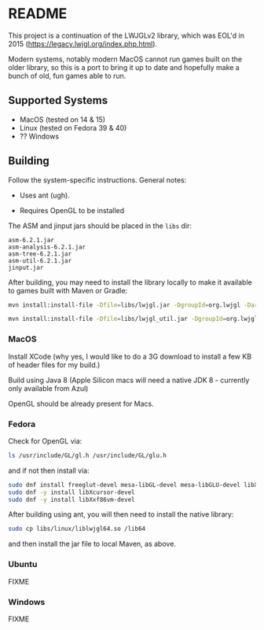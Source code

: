 # README

This project is a continuation of the LWJGLv2 library, which was EOL'd in 2015 (https://legacy.lwjgl.org/index.php.html).
 
Modern systems, notably modern MacOS cannot run games built on the older library, so this is a port to bring it up to date and hopefully make a bunch of old, fun games able to run.

## Supported Systems

* MacOS (tested on 14 & 15)
* Linux (tested on Fedora 39 & 40)
* ?? Windows

## Building

Follow the system-specific instructions. General notes:

* Uses ant (ugh).

* Requires OpenGL to be installed

The ASM and jinput jars should be placed in the `libs` dir:

```
asm-6.2.1.jar
asm-analysis-6.2.1.jar
asm-tree-6.2.1.jar
asm-util-6.2.1.jar
jinput.jar
```

After building, you may need to install the library locally to make it available to games built with Maven or Gradle:

```bash
mvn install:install-file -Dfile=libs/lwjgl.jar -DgroupId=org.lwjgl -DartifactId=lwjgl -Dversion=2.9.4 -Dpackaging=jar

mvn install:install-file -Dfile=libs/lwjgl_util.jar -DgroupId=org.lwjgl -DartifactId=lwjgl-util -Dversion=2.9.4 -Dpackaging=jar
```

### MacOS

Install XCode (why yes, I would like to do a 3G download to install a few KB of header files for my build.)

Build using Java 8 (Apple Silicon macs will need a native JDK 8 - currently only available from Azul)

OpenGL should be already present for Macs.

### Fedora

Check for OpenGL via: 

```bash
ls /usr/include/GL/gl.h /usr/include/GL/glu.h
```

and if not then install via:

```bash
sudo dnf install freeglut-devel mesa-libGL-devel mesa-libGLU-devel libXt-devel libXrandr
sudo dnf -y install libXcursor-devel
sudo dnf -y install libXxf86vm-devel
```

After building using ant, you will then need to install the native library:

```bash
sudo cp libs/linux/liblwjgl64.so /lib64
```

and then install the jar file to local Maven, as above.

### Ubuntu

FIXME

### Windows

FIXME